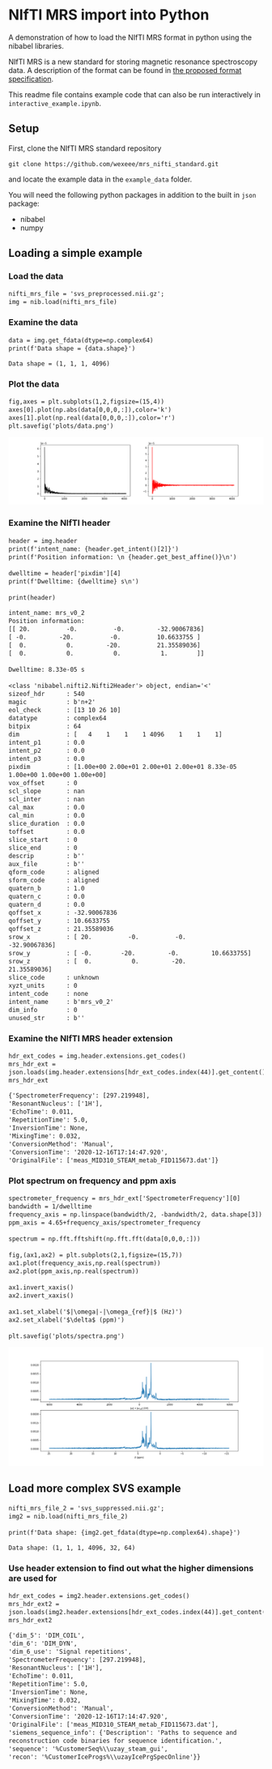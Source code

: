 # NIfTI MRS import into Python
A demonstration of how to load the NIfTI MRS format in python using the nibabel libraries.

NIfTI MRS is a new standard for storing  magnetic resonance spectroscopy data. A description of the format can be found in [the proposed format specification](https://docs.google.com/document/d/1tC4ugzGUPLoqHRGrWvOcGCuCh_Dogx_uu0cxKub0EsM/edit).

This readme file contains example code that can also be run interactively in `interactive_example.ipynb`.

## Setup
First, clone the NIfTI MRS standard repository

    git clone https://github.com/wexeee/mrs_nifti_standard.git

and locate the example data in the `example_data` folder.

You will need the following python packages in addition to the built in `json` package:  
- nibabel
- numpy

## Loading a simple example
### Load the data

    nifti_mrs_file = 'svs_preprocessed.nii.gz';
    img = nib.load(nifti_mrs_file)

### Examine the data

    data = img.get_fdata(dtype=np.complex64)
    print(f'Data shape = {data.shape}')
<!-- break -->
    Data shape = (1, 1, 1, 4096)

### Plot the data

    fig,axes = plt.subplots(1,2,figsize=(15,4))
    axes[0].plot(np.abs(data[0,0,0,:]),color='k')
    axes[1].plot(np.real(data[0,0,0,:]),color='r')
    plt.savefig('plots/data.png')

![Time-domain data](plots/data.png)

### Examine the NIfTI header

    header = img.header
    print(f'intent_name: {header.get_intent()[2]}')
    print(f'Position information: \n {header.get_best_affine()}\n')

    dwelltime = header['pixdim'][4]
    print(f'Dwelltime: {dwelltime} s\n')

    print(header)
<!-- break -->
    intent_name: mrs_v0_2
    Position information: 
    [[ 20.          -0.          -0.         -32.90067836]
    [ -0.         -20.          -0.          10.6633755 ]
    [  0.           0.         -20.          21.35589036]
    [  0.           0.           0.           1.        ]]

    Dwelltime: 8.33e-05 s

    <class 'nibabel.nifti2.Nifti2Header'> object, endian='<'
    sizeof_hdr      : 540
    magic           : b'n+2'
    eol_check       : [13 10 26 10]
    datatype        : complex64
    bitpix          : 64
    dim             : [   4    1    1    1 4096    1    1    1]
    intent_p1       : 0.0
    intent_p2       : 0.0
    intent_p3       : 0.0
    pixdim          : [1.00e+00 2.00e+01 2.00e+01 2.00e+01 8.33e-05 1.00e+00 1.00e+00 1.00e+00]
    vox_offset      : 0
    scl_slope       : nan
    scl_inter       : nan
    cal_max         : 0.0
    cal_min         : 0.0
    slice_duration  : 0.0
    toffset         : 0.0
    slice_start     : 0
    slice_end       : 0
    descrip         : b''
    aux_file        : b''
    qform_code      : aligned
    sform_code      : aligned
    quatern_b       : 1.0
    quatern_c       : 0.0
    quatern_d       : 0.0
    qoffset_x       : -32.90067836
    qoffset_y       : 10.6633755
    qoffset_z       : 21.35589036
    srow_x          : [ 20.          -0.          -0.         -32.90067836]
    srow_y          : [ -0.        -20.         -0.         10.6633755]
    srow_z          : [  0.           0.         -20.          21.35589036]
    slice_code      : unknown
    xyzt_units      : 0
    intent_code     : none
    intent_name     : b'mrs_v0_2'
    dim_info        : 0
    unused_str      : b''

### Examine the NIfTI MRS header extension

    hdr_ext_codes = img.header.extensions.get_codes()
    mrs_hdr_ext = json.loads(img.header.extensions[hdr_ext_codes.index(44)].get_content())
    mrs_hdr_ext
<!-- break -->
    {'SpectrometerFrequency': [297.219948],
    'ResonantNucleus': ['1H'],
    'EchoTime': 0.011,
    'RepetitionTime': 5.0,
    'InversionTime': None,
    'MixingTime': 0.032,
    'ConversionMethod': 'Manual',
    'ConversionTime': '2020-12-16T17:14:47.920',
    'OriginalFile': ['meas_MID310_STEAM_metab_FID115673.dat']}

### Plot spectrum on frequency and ppm axis

    spectrometer_frequency = mrs_hdr_ext['SpectrometerFrequency'][0]
    bandwidth = 1/dwelltime
    frequency_axis = np.linspace(bandwidth/2, -bandwidth/2, data.shape[3])
    ppm_axis = 4.65+frequency_axis/spectrometer_frequency

    spectrum = np.fft.fftshift(np.fft.fft(data[0,0,0,:]))

    fig,(ax1,ax2) = plt.subplots(2,1,figsize=(15,7))
    ax1.plot(frequency_axis,np.real(spectrum))
    ax2.plot(ppm_axis,np.real(spectrum))

    ax1.invert_xaxis()
    ax2.invert_xaxis()

    ax1.set_xlabel('$|\omega|-|\omega_{ref}|$ (Hz)')
    ax2.set_xlabel('$\delta$ (ppm)')

    plt.savefig('plots/spectra.png')

![spectra](plots/spectra.png)

## Load more complex SVS example

    nifti_mrs_file_2 = 'svs_suppressed.nii.gz';
    img2 = nib.load(nifti_mrs_file_2)

    print(f'Data shape: {img2.get_fdata(dtype=np.complex64).shape}')
<!-- break -->
    Data shape: (1, 1, 1, 4096, 32, 64)

### Use header extension to find out what the higher dimensions are used for

    hdr_ext_codes = img2.header.extensions.get_codes()
    mrs_hdr_ext2 = json.loads(img2.header.extensions[hdr_ext_codes.index(44)].get_content())
    mrs_hdr_ext2
<!-- break -->
    {'dim_5': 'DIM_COIL',
    'dim_6': 'DIM_DYN',
    'dim_6_use': 'Signal repetitions',
    'SpectrometerFrequency': [297.219948],
    'ResonantNucleus': ['1H'],
    'EchoTime': 0.011,
    'RepetitionTime': 5.0,
    'InversionTime': None,
    'MixingTime': 0.032,
    'ConversionMethod': 'Manual',
    'ConversionTime': '2020-12-16T17:14:47.920',
    'OriginalFile': ['meas_MID310_STEAM_metab_FID115673.dat'],
    'siemens_sequence_info': {'Description': 'Paths to sequence and reconstruction code binaries for sequence identification.',
    'sequence': '%CustomerSeq%\\uzay_steam_gui',
    'recon': '%CustomerIceProgs%\\uzayIcePrgSpecOnline'}}
